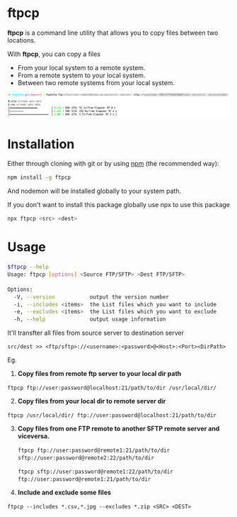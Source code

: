 # ftpcp

**ftpcp**  is a command line utility that allows you to copy files between two locations.

With **ftpcp**, you can copy a files

  - From your local system to a remote system.
  - From a remote system to your local system.
  - Between two remote systems from your local system.

<img src='https://raw.githubusercontent.com/sunilmore690/ftp2sftp/master/demo.png' alt='ftpcp Demo'>

# Installation

Either through cloning with git or by using [npm](http://npmjs.org) (the recommended way):

```bash
npm install -g ftpcp
```

And nodemon will be installed globally to your system path.

If you don't want to install this package globally use npx to use this package

```bash
npx ftpcp <src> <dest>
```

# Usage


```bash
$ftpcp --help
Usage: ftpcp [options] <Source FTP/SFTP> <Dest FTP/SFTP>

Options:
  -V, --version           output the version number
  -i, --includes <items>  the List files which you want to include
  -e, --excludes <items>  the List files which you want to exclude
  -h, --help              output usage information
```

It'll transfter all files from source server to destination server

```
src/dest >> <ftp/sftp>://<username>:<password>@<Host>:<Port><DirPath>
```

Eg.

1. **Copy files from remote ftp server to your local dir path**

`ftpcp ftp://user:password@localhost:21/path/to/dir /usr/local/dir/`

2. **Copy files from your local dir to remote server dir**

`ftpcp /usr/local/dir/ ftp://user:password@localhost:21/path/to/dir`

3. **Copy files from one FTP remote to another SFTP remote server and viceversa.**

   `ftpcp ftp://user:password@remote1:21/path/to/dir sftp://user:password@remote2:22/path/to/dir`

   `ftpcp sftp://user:password@remote1:22/path/to/dir ftp://user:password@remote1:21/path/to/dir`
4. **Include and exclude some files**

  `ftpcp --includes *.csv,*.jpg --excludes *.zip <SRC> <DEST>`
